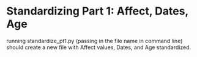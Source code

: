 # Standardizing Part 1: Affect, Dates, Age

running standardize_pt1.py (passing in the file name in command line) should create a new file with Affect values, Dates, and Age standardized.
